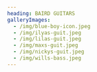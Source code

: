 ```yaml
---
heading: BAIRD GUITARS
galleryImages:
  - /img/blue-boy-icon.jpeg
  - /img/ilyas-guit.jpeg
  - /img/lilas-guit.jpeg
  - /img/maxs-guit.jpeg
  - /img/nickys-guit.jpeg
  - /img/wills-bass.jpeg
---
```


